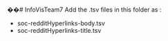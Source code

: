 ��#   I n f o V i s T e a m 7  
 Add the .tsv files in this folder as :
- soc-redditHyperlinks-body.tsv
- soc-redditHyperlinks-title.tsv
